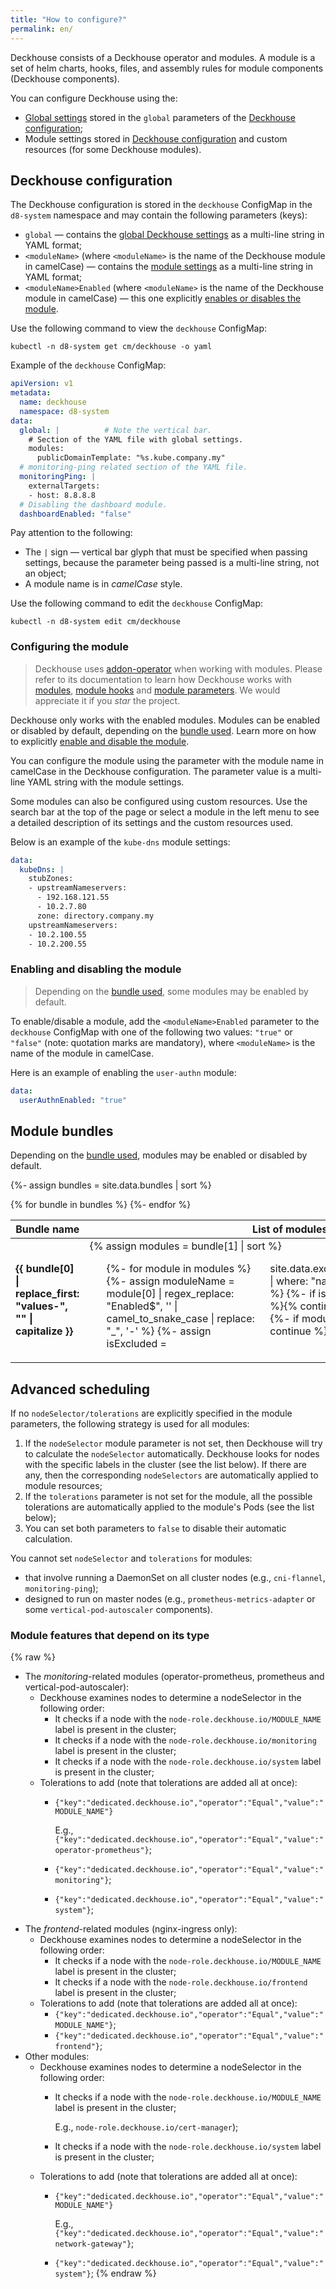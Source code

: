 ```yaml
---
title: "How to configure?"
permalink: en/
---
```


Deckhouse consists of a Deckhouse operator and modules. A module is a set of helm charts, hooks, files, and assembly rules for module components (Deckhouse components).

You can configure Deckhouse using the:
- [Global settings](deckhouse-configure-global.html#parameters) stored in the `global` parameters of the [Deckhouse configuration](#deckhouse-configuration);
- Module settings stored in [Deckhouse configuration](#deckhouse-configuration) and custom resources (for some Deckhouse modules).

## Deckhouse configuration

The Deckhouse configuration is stored in the `deckhouse` ConfigMap in the `d8-system` namespace and may contain the following parameters (keys):

- `global` —  contains the [global Deckhouse settings](deckhouse-configure-global.html) as a multi-line string in YAML format;
- `<moduleName>` (where `<moduleName>` is the name of the Deckhouse module in camelCase) — contains the [module settings](#configuring-the-module) as a multi-line string in YAML format;
- `<moduleName>Enabled` (where `<moduleName>` is the name of the Deckhouse module in camelCase) — this one explicitly [enables or disables the module](#enabling-and-disabling-the-module).

Use the following command to view the `deckhouse` ConfigMap:

```shell
kubectl -n d8-system get cm/deckhouse -o yaml
```

Example of the `deckhouse` ConfigMap:
```yaml
apiVersion: v1
metadata:
  name: deckhouse
  namespace: d8-system
data:
  global: |          # Note the vertical bar.
    # Section of the YAML file with global settings.
    modules:
      publicDomainTemplate: "%s.kube.company.my"
  # monitoring-ping related section of the YAML file.
  monitoringPing: |
    externalTargets:
    - host: 8.8.8.8
  # Disabling the dashboard module.
  dashboardEnabled: "false"
```

Pay attention to the following:
- The `|` sign — vertical bar glyph that must be specified when passing settings, because the parameter being passed is a multi-line string, not an object;
- A module name is in *camelCase* style.

Use the following command to edit the `deckhouse` ConfigMap:

```shell
kubectl -n d8-system edit cm/deckhouse
```

### Configuring the module

> Deckhouse uses [addon-operator](https://github.com/flant/addon-operator/) when working with modules. Please refer to its documentation to learn how Deckhouse works with [modules](https://github.com/flant/addon-operator/blob/main/MODULES.md), [module hooks](https://github.com/flant/addon-operator/blob/main/HOOKS.md) and [module parameters](https://github.com/flant/addon-operator/blob/main/VALUES.md). We would appreciate it if you *star* the project.

Deckhouse only works with the enabled modules. Modules can be enabled or disabled by default, depending on the [bundle used](#module-bundles). Learn more on how to explicitly [enable and disable the module](#enabling-and-disabling-the-module).

You can configure the module using the parameter with the module name in camelCase in the Deckhouse configuration. The parameter value is a multi-line YAML string with the module settings.

Some modules can also be configured using custom resources. Use the search bar at the top of the page or select a module in the left menu to see a detailed description of its settings and the custom resources used.

Below is an example of the `kube-dns` module settings:
```yaml
data:
  kubeDns: |
    stubZones:
    - upstreamNameservers:
      - 192.168.121.55
      - 10.2.7.80
      zone: directory.company.my
    upstreamNameservers:
    - 10.2.100.55
    - 10.2.200.55
```

### Enabling and disabling the module

> Depending on the [bundle used](#module-bundles), some modules may be enabled by default.

To enable/disable a module, add the `<moduleName>Enabled` parameter to the `deckhouse` ConfigMap with one of the following two values: `"true"` or `"false"` (note: quotation marks are mandatory), where `<moduleName>` is the name of the module in camelCase.

Here is an example of enabling the `user-authn` module:
```yaml
data:
  userAuthnEnabled: "true"
```

## Module bundles

Depending on the [bundle used](./modules/020-deckhouse/configuration.html#parameters-bundle), modules may be enabled or disabled by default.

{%- assign bundles = site.data.bundles | sort %}
<table>
<thead>
<tr><th>Bundle name</th><th>List of modules, enabled by default</th></tr></thead>
<tbody>
{% for bundle in bundles %}
<tr>
<td><strong>{{ bundle[0] |  replace_first: "values-", "" | capitalize }}</strong></td>
<td>{% assign modules = bundle[1] | sort %}
<ul style="columns: 3">
{%- for module in modules %}
{%- assign moduleName = module[0] | regex_replace: "Enabled$", '' | camel_to_snake_case | replace: "_", '-' %}
{%- assign isExcluded = site.data.exclude.module_names | where: "name", moduleName %}
{%- if isExcluded.size > 0 %}{% continue %}{% endif %} 
{%- if module[1] != true %}{% continue %}{% endif %}
<li>
{{ module[0] | regex_replace: "Enabled$", '' | camel_to_snake_case | replace: "_", '-' }}</li>
{%- endfor %}
</ul>
</td>
</tr>
{%- endfor %}
</tbody>
</table>

## Advanced scheduling

If no `nodeSelector/tolerations` are explicitly specified in the module parameters, the following strategy is used for all modules:
1. If the `nodeSelector` module parameter is not set, then Deckhouse will try to calculate the `nodeSelector` automatically. Deckhouse looks for nodes with the specific labels in the cluster  (see the list below). If there are any, then the corresponding `nodeSelectors` are automatically applied to module resources;
1. If the `tolerations` parameter is not set for the module, all the possible tolerations are automatically applied to the module's Pods (see the list below);
1. You can set both parameters to `false` to disable their automatic calculation.

You cannot set `nodeSelector` and `tolerations` for modules:
- that involve running a DaemonSet on all cluster nodes (e.g., `cni-flannel`, `monitoring-ping`);
- designed to run on master nodes (e.g., `prometheus-metrics-adapter` or some `vertical-pod-autoscaler` components).

### Module features that depend on its type
{% raw %}
* The *monitoring*-related modules (operator-prometheus, prometheus and vertical-pod-autoscaler):
  * Deckhouse examines nodes to determine a nodeSelector in the following order:
    * It checks if a node with the <code>node-role.deckhouse.io/MODULE_NAME</code> label is present in the cluster;
    * It checks if a node with the <code>node-role.deckhouse.io/monitoring</code> label is present in the cluster;
    * It checks if a node with the <code>node-role.deckhouse.io/system</code> label is present in the cluster;
  * Tolerations to add (note that tolerations are added all at once):
    * <code>{"key":"dedicated.deckhouse.io","operator":"Equal","value":"MODULE_NAME"}</code>

      E.g., <code>{"key":"dedicated.deckhouse.io","operator":"Equal","value":"operator-prometheus"}</code>;
    * <code>{"key":"dedicated.deckhouse.io","operator":"Equal","value":"monitoring"}</code>;
    * <code>{"key":"dedicated.deckhouse.io","operator":"Equal","value":"system"}</code>;
* The *frontend*-related modules (nginx-ingress only):
    * Deckhouse examines nodes to determine a nodeSelector in the following order:
        * It checks if a node with the <code>node-role.deckhouse.io/MODULE_NAME</code> label is present in the cluster;
        * It checks if a node with the <code>node-role.deckhouse.io/frontend</code> label is present in the cluster;
    * Tolerations to add (note that tolerations are added all at once):
        * <code>{"key":"dedicated.deckhouse.io","operator":"Equal","value":"MODULE_NAME"}</code>;
        * <code>{"key":"dedicated.deckhouse.io","operator":"Equal","value":"frontend"}</code>;
* Other modules:
    * Deckhouse examines nodes to determine a nodeSelector in the following order:
        * It checks if a node with the <code>node-role.deckhouse.io/MODULE_NAME</code> label is present in the cluster; 
        
          E.g., <code>node-role.deckhouse.io/cert-manager</code>);
        * It checks if a node with the <code>node-role.deckhouse.io/system</code> label is present in the cluster;
    * Tolerations to add (note that tolerations are added all at once):
        * <code>{"key":"dedicated.deckhouse.io","operator":"Equal","value":"MODULE_NAME"}</code> 
        
          E.g., <code>{"key":"dedicated.deckhouse.io","operator":"Equal","value":"network-gateway"}</code>;
        * <code>{"key":"dedicated.deckhouse.io","operator":"Equal","value":"system"}</code>;
{% endraw %}
